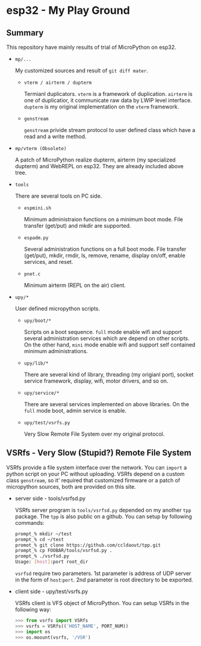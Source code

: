# esp32 - My Play Ground

## Summary

This repository have mainly results of trial of MicroPython on esp32.
- `mp/...`

   My customized sources and result of `git diff mater`. 

   - `vterm / airterm / dupterm`

     Termianl duplicators. `vterm` is a framework of duplication. `airterm` is one of duplicatior, it communicate raw data by LWIP level interface. `dupterm` is my original implementation on the `vterm` framework.

   - `genstream`

     `genstream` privide stream protocol to user defined class which have a read and a write method.

- `mp/vterm (Obsolete)`

   A patch of MicroPython realize dupterm, airterm (my specialized dupterm) and WebREPL on esp32.
   They are already included above tree.
   
- `tools`

   There are several tools on PC side. 
   
   - `espmini.sh`
   
     Minimum administraion functions on a minimum boot mode.
     File transfer (get/put) and mkdir are supported.
     
   - `espadm.py`
   
     Several administration functions on a full boot mode. 
     File transfer (get/put), mkdir, rmdir, ls, remove, rename, display on/off, enable services, and reset.
     
   - `pnet.c`
     
     Minimum airterm (REPL on the air) client.
     
- `upy/*`
   
   User defined micropython scripts.
     
   - `upy/boot/*`
     
     Scripts on a boot sequence. `full` mode enable wifi and support several administration services which are depend on other scripts.
     On the other hand, `mini` mode enable wifi and support self contained minimum administrations. 
       
   - `upy/lib/*`
     
     There are several kind of library, threading (my origianl port), socket service framework, display, wifi, motor drivers, and so on.
       
   - `upy/service/*`
     
     There are several services implemented on above libraries. On the `full` mode boot, admin service is enable. 

   - `upy/test/vsrfs.py`

     Very Slow Remote File System over my original protocol.

## VSRfs - Very Slow (Stupid?) Remote File System

VSRfs provide a file system interface over the network. You can `import` a python script on your PC without uploading. VSRfs depend on a custom class `genstream`, so it' required that customized firmware or a patch of micropython sources, both are provided on this site.

- server side - tools/vsrfsd.py

  VSRfs server program is `tools/vsrfsd.py` depended on my another `tpp` package. The `tpp` is also public on a github. You can setup by following commands:

  ```sh
  prompt_% mkdir ~/test
  prompt_% cd ~/test
  promot_% git clone https://github.com/ccldaout/tpp.git
  prompt_% cp FOOBAR/tools/vsrfsd.py .
  prompt_% ./vsrfsd.py
  Usage: [host]:port root_dir
  ```
    
  `vsrfsd` require two parameters. 1st parameter is address of UDP server in the form of `host`:`port`.
  2nd parameter is root directory to be exported.

- client side - upy/test/vsrfs.py
  
  VSRfs client is VFS object of MicroPython. You can setup VSRfs in the following way:
    
  ```python
  >>> from vsrfs import VSRfs
  >>> vsrfs = VSRfs(('HOST_NAME', PORT_NUM))
  >>> import os
  >>> os.moount(vsrfs, '/VSR')
 ```
